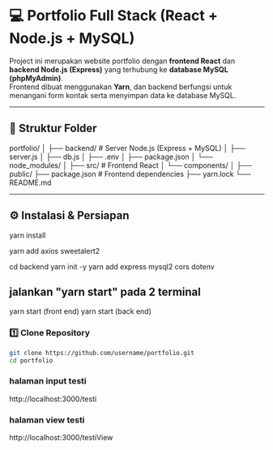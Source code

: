 # 💻 Portfolio Full Stack (React + Node.js + MySQL)

Project ini merupakan website portfolio dengan **frontend React** dan **backend Node.js (Express)** yang terhubung ke **database MySQL (phpMyAdmin)**.  
Frontend dibuat menggunakan **Yarn**, dan backend berfungsi untuk menangani form kontak serta menyimpan data ke database MySQL.

---

## 🧩 Struktur Folder

portfolio/
│
├── backend/ # Server Node.js (Express + MySQL)
│ ├── server.js
│ ├── db.js
│ ├── .env
│ ├── package.json
│ └── node_modules/
│
├── src/ # Frontend React
│ └── components/
│
├── public/
├── package.json # Frontend dependencies
├── yarn.lock
└── README.md

---

## ⚙️ Instalasi & Persiapan

yarn install

yarn add axios sweetalert2

cd backend
yarn init -y
yarn add express mysql2 cors dotenv

## jalankan "yarn start" pada 2 terminal

yarn start (front end)
yarn start (back end)

### 1️⃣ Clone Repository

```bash
git clone https://github.com/username/portfolio.git
cd portfolio
```

### halaman input testi

http://localhost:3000/testi

### halaman view testi

http://localhost:3000/testiView
